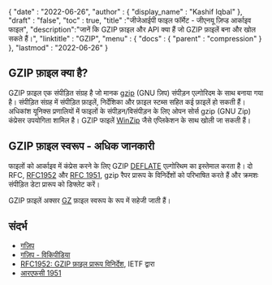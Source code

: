{
  "date" : "2022-06-26",
  "author" : {
    "display_name" : "Kashif Iqbal"
},
  "draft" : "false",
  "toc" : true,
  "title" :"जीजेआईपी फाइल फॉर्मेट - जीएनयू ज़िप्ड आर्काइव फाइल",
  "description":"जानें कि GZIP फ़ाइल और API क्या हैं जो GZIP फ़ाइलें बना और खोल सकते हैं।",
  "linktitle" : "GZIP",
  "menu" : {
    "docs" : {
      "parent" : "compression"
}
},
  "lastmod" : "2022-06-26"
}

## GZIP फ़ाइल क्या है?

GZIP फ़ाइल एक संपीड़ित संग्रह है जो मानक [gzip](https://en.wikipedia.org/wiki/Gzip) (GNU ज़िप) संपीड़न एल्गोरिदम के साथ बनाया गया है। संपीड़ित संग्रह में संपीड़ित फ़ाइलें, निर्देशिका और फ़ाइल स्टब्स सहित कई फ़ाइलें हो सकती हैं। अधिकांश यूनिक्स प्रणालियों में फाइलों के संपीड़न/विसंपीड़न के लिए ओपन सोर्स gzip (GNU Zip) कंप्रेसर उपयोगिता शामिल है। GZIP फाइलें [WinZip](https://www.winzip.com/en/) जैसे एप्लिकेशन के साथ खोली जा सकती हैं।

## GZIP फ़ाइल स्वरूप - अधिक जानकारी

फाइलों को आर्काइव में कंप्रेस करने के लिए GZIP [DEFLATE](https://en.wikipedia.org/wiki/DEFLATE) एल्गोरिथम का इस्तेमाल करता है। दो RFC, [RFC1952](https://tools.ietf.org/html/rfc1952) और [RFC 1951](https://tools.ietf.org/html/rfc1951), gzip रैपर प्रारूप के विनिर्देशों को परिभाषित करते हैं और क्रमशः संपीड़ित डेटा प्रारूप को डिफ्लेट करें।

GZIP फ़ाइलें अक्सर [GZ](/hi/compression/gz/) फ़ाइल स्वरूप के रूप में सहेजी जाती हैं।

## संदर्भ

* [गज़िप](http://www.gzip.org/)
* [गज़िप - विकिपीडिया](https://en.wikipedia.org/wiki/Gzip)
* [RFC1952: GZIP फ़ाइल प्रारूप विनिर्देश](https://datatracker.ietf.org/doc/html/rfc1952), IETF द्वारा
* [आरएफसी 1951](https://tools.ietf.org/html/rfc1951)

